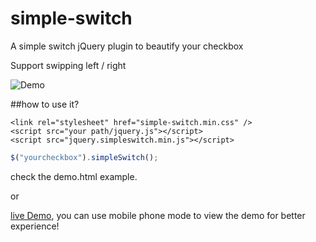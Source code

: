 # simple-switch
A simple switch jQuery plugin to beautify your checkbox

Support swipping left / right

![Demo](http://7xsj8c.com2.z0.glb.clouddn.com/img/20160330111443.png) 

##how to use it?
```
<link rel="stylesheet" href="simple-switch.min.css" />
<script src="your path/jquery.js"></script>
<script src="jquery.simpleswitch.min.js"></script>
```
```javascript
$("yourcheckbox").simpleSwitch();
```
check the demo.html example.

or

[live Demo](http://sandbox.runjs.cn/show/iel8tvl4), you can use mobile phone mode to view the demo for better experience!
